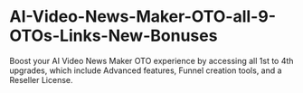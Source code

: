 # AI-Video-News-Maker-OTO-all-9-OTOs-Links-New-Bonuses
Boost your AI Video News Maker OTO experience by accessing all 1st to 4th upgrades, which include Advanced features, Funnel creation tools, and a Reseller License.

